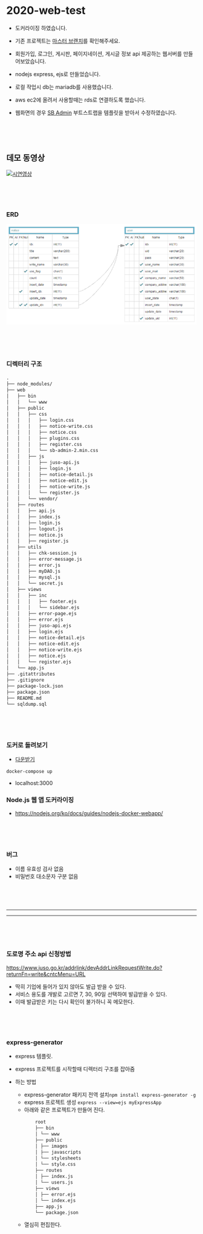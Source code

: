 # 2020-web-test

- 도커라이징 하였습니다.
- 기존 프로젝트는 [마스터 브랜치](https://github.com/chinsun9/2020-web-test)를 확인해주세요.
  <br>

- 회원가입, 로그인, 게시판, 페이지네이션, 게시글 정보 api 제공하는 웹서버를 만들어보았습니다.
- nodejs express, ejs로 만들었습니다.
- 로컬 작업시 db는 mariadb를 사용했습니다.
- aws ec2에 올려서 사용할때는 rds로 연결하도록 했습니다.
- 웹화면의 경우 [SB Admin](https://startbootstrap.com/templates/sb-admin/) 부트스트랩을 템플릿을 받아서 수정하였습니다.

<br><br><br>

## 데모 동영상

[![시연영상](https://img.youtube.com/vi/VPq9A_xo2uA/0.jpg)](https://www.youtube.com/watch?v=VPq9A_xo2uA)

<br><br><br>

### ERD

<img src="readmeRes/erd.png">

<br><br><br>

### 디렉터리 구조

    .
    ├── node_modules/
    ├── web
    │   ├── bin
    │   │   └── www
    │   ├── public
    │   │   ├── css
    │   │   │   ├── login.css
    │   │   │   ├── notice-write.css
    │   │   │   ├── notice.css
    │   │   │   ├── plugins.css
    │   │   │   ├── register.css
    │   │   │   └── sb-admin-2.min.css
    │   │   ├── js
    │   │   │   ├── juso-api.js
    │   │   │   ├── login.js
    │   │   │   ├── notice-detail.js
    │   │   │   ├── notice-edit.js
    │   │   │   ├── notice-write.js
    │   │   │   └── register.js
    │   │   └── vendor/
    │   ├── routes
    │   │   ├── api.js
    │   │   ├── index.js
    │   │   ├── login.js
    │   │   ├── logout.js
    │   │   ├── notice.js
    │   │   ├── register.js
    │   ├── utils
    │   │   ├── chk-session.js
    │   │   ├── error-message.js
    │   │   ├── error.js
    │   │   ├── myDAO.js
    │   │   ├── mysql.js
    │   │   └── secret.js
    │   ├── views
    │   │   ├── inc
    │   │   │   ├── footer.ejs
    │   │   │   └── sidebar.ejs
    │   │   ├── error-page.ejs
    │   │   ├── error.ejs
    │   │   ├── juso-api.ejs
    │   │   ├── login.ejs
    │   │   ├── notice-detail.ejs
    │   │   ├── notice-edit.ejs
    │   │   ├── notice-write.ejs
    │   │   ├── notice.ejs
    │   │   └── register.ejs
    │   └── app.js
    ├── .gitattributes
    ├── .gitignore
    ├── package-lock.json
    ├── package.json
    ├── README.md
    └── sqldump.sql

<br><br><br>

### 도커로 돌려보기

- [다운받기](https://github.com/chinsun9/2020-web-test/archive/master.zip)

```cmd cmd
docker-compose up
```

- localhost:3000

### Node.js 웹 앱 도커라이징

- https://nodejs.org/ko/docs/guides/nodejs-docker-webapp/

<br><br><br>

### 버그

- 이름 유효성 검사 없음
- 비밀번호 대소문자 구분 없음

<br><br><br>

<hr>
<hr>

<br><br><br>

### 도로명 주소 api 신청방법

https://www.juso.go.kr/addrlink/devAddrLinkRequestWrite.do?returnFn=write&cntcMenu=URL

- 딱히 기업에 들어가 있지 않아도 발급 받을 수 있다.
- 서비스 용도를 개발로 고르면 7, 30, 90일 선택하여 발급받을 수 있다.
- 이때 발급받은 키는 다시 확인이 불가하니 꼭 메모한다.

<br><br><br>

### express-generator

- express 템플릿.
- express 프로젝트를 시작할때 디렉터리 구조를 잡아줌
- 하는 방법

  - express-generator 패키지 전역 설치`npm install express-generator -g`
  - express 프로젝트 생성 `express --view=ejs myExpressApp`
  - 아래와 같은 프로젝트가 만들어 진다.
    ```
        root
        ├── bin
        │ └── www
        ├── public
        │ ├── images
        │ ├── javascripts
        │ └── stylesheets
        │ └── style.css
        ├── routes
        │ ├── index.js
        │ └── users.js
        ├── views
        │ ├── error.ejs
        │ └── index.ejs
        ├── app.js
        └── package.json
    ```
  - 열심히 편집한다.

<br><br><br>
